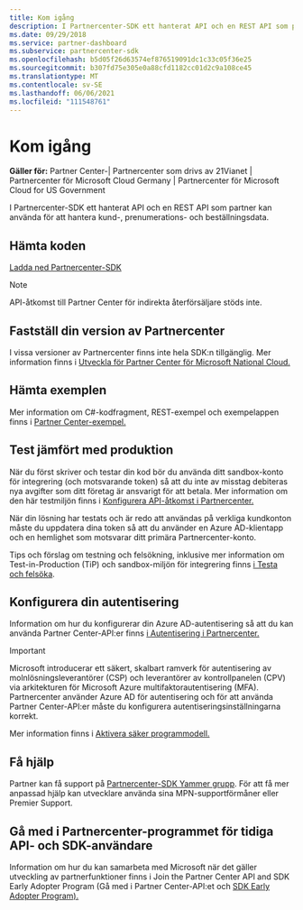```yaml
---
title: Kom igång
description: I Partnercenter-SDK ett hanterat API och en REST API som partner kan använda för att hantera kund-, prenumerations- och beställningsdata.
ms.date: 09/29/2018
ms.service: partner-dashboard
ms.subservice: partnercenter-sdk
ms.openlocfilehash: b5d05f26d63574ef876519091dc1c33c05f36e25
ms.sourcegitcommit: b307fd75e305e0a88cfd1182cc01d2c9a108ce45
ms.translationtype: MT
ms.contentlocale: sv-SE
ms.lasthandoff: 06/06/2021
ms.locfileid: "111548761"
---
```

# <a name="get-started"></a>Kom igång

**Gäller för:** Partner Center-| Partnercenter som drivs av 21Vianet | Partnercenter för Microsoft Cloud Germany | Partnercenter för Microsoft Cloud for US Government

I Partnercenter-SDK ett hanterat API och en REST API som partner kan använda för att hantera kund-, prenumerations- och beställningsdata.

## <a name="get-the-code"></a>Hämta koden

[Ladda ned Partnercenter-SDK](https://go.microsoft.com/fwlink/p/?LinkId=746681)

> [!NOTE]
> API-åtkomst till Partner Center för indirekta återförsäljare stöds inte.

## <a name="determine-your-version-of-partner-center"></a>Fastställ din version av Partnercenter

I vissa versioner av Partnercenter finns inte hela SDK:n tillgänglig. Mer information finns i [Utveckla för Partner Center för Microsoft National Cloud.](developing-for-partner-center-for-microsoft-national-cloud.md)

## <a name="get-the-samples"></a>Hämta exemplen

Mer information om C#-kodfragment, REST-exempel och exempelappen finns i [Partner Center-exempel.](partner-center-samples.md)

## <a name="test-vs-production"></a>Test jämfört med produktion

När du först skriver och testar din kod bör du använda ditt sandbox-konto för integrering (och motsvarande token) så att du inte av misstag debiteras nya avgifter som ditt företag är ansvarigt för att betala. Mer information om den här testmiljön finns i [Konfigurera API-åtkomst i Partnercenter.](set-up-api-access-in-partner-center.md)

När din lösning har testats och är redo att användas på verkliga kundkonton måste du uppdatera dina token så att du använder en Azure AD-klientapp och en hemlighet som motsvarar ditt primära Partnercenter-konto.

Tips och förslag om testning och felsökning, inklusive mer information om Test-in-Production (TiP) och sandbox-miljön för integrering finns [i Testa och felsöka](test-and-debug.md).

## <a name="configure-your-authentication"></a>Konfigurera din autentisering

Information om hur du konfigurerar din Azure AD-autentisering så att du kan använda Partner Center-API:er finns [i Autentisering i Partnercenter.](partner-center-authentication.md)

> [!IMPORTANT]
> Microsoft introducerar ett säkert, skalbart ramverk för autentisering av molnlösningsleverantörer (CSP) och leverantörer av kontrollpanelen (CPV) via arkitekturen för Microsoft Azure multifaktorautentisering (MFA).
Partnercenter använder Azure AD för autentisering och för att använda Partner Center-API:er måste du konfigurera autentiseringsinställningarna korrekt.
>
> Mer information finns i [Aktivera säker programmodell.](enable-secure-app-model.md)

## <a name="get-help"></a>Få hjälp

Partner kan få support på [Partnercenter-SDK Yammer grupp](https://go.microsoft.com/fwlink/p/?LinkID=717360). För att få mer anpassad hjälp kan utvecklare använda sina MPN-supportförmåner eller Premier Support.

## <a name="join-the-partner-center-api-and-sdk-early-adopter-program"></a>Gå med i Partnercenter-programmet för tidiga API- och SDK-användare

Information om hur du kan samarbeta med Microsoft när det gäller utveckling av partnerfunktioner finns i Join the Partner Center API and SDK Early Adopter Program (Gå med i Partner Center-API:et och [SDK Early Adopter Program).](early-adopter-program.md)
